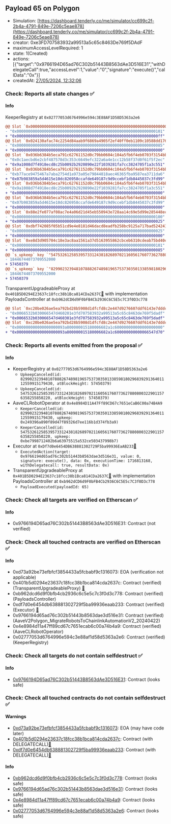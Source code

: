 ## Payload 65 on Polygon

- Simulation: [https://dashboard.tenderly.co/me/simulator/cc699c2f-2b4a-4791-849e-7206c5eae878](https://dashboard.tenderly.co/me/simulator/cc699c2f-2b4a-4791-849e-7206c5eae878)
- creator: 0xe3FD707583932a99513a5c65c8463De769f5DAdF
- maximumAccessLevelRequired: 1
- state: 1(Created)
- actions: [{"target":"0x9766194D65ad76C302b51443B8563dAe3D516E31","withDelegateCall":true,"accessLevel":1,"value":"0","signature":"execute()","callData":"0x"}]
- createdAt: [27/05/2024, 12:32:06](https://polygonscan.com/tx/0x095467c34823fe333d2635283ce4aff610ff3ef7c08e00670739f2877c6c9f5a)

### Check: Reports all state changes :white_check_mark:

#### Info


KeeperRegistry at `0x02777053d6764996e594c3E88AF1D58D5363a2e6`
```diff
@@ Slot `0x0000000000000000000000000000000000000000000000000000000000000005` @@
- "0x0000000000000000000000000000000000000000000000000000000000000101"
+ "0x00000000000000000000000000000000000000000000000000000000000000ff"
@@ Slot `0x024130afac74c2254d84aab9f6869a4905f2ef40ff0eb1109c10588dd17685f6` @@
- "0x0000000000000000000000000000000000000000000000000000000000000085"
+ "0x0000000000000000000000000000000000000000000000000000000000000000"
@@ Slot `0x036b6384b5eca791c62761152d0c79bb0604c104a5fb6f4eb0703f3154bb3dd4` @@
- "0x0c1aecbd6e2cbf487578d3c353c6649efc322a6a4e1cc12b58f37d0f61f5f2ec"
+ "0x9a1008d7f4918ecd8c25b0092b2920890e22f1039281fa7cc3824705f1a3c551"
@@ Slot `0x036b6384b5eca791c62761152d0c79bb0604c104a5fb6f4eb0703f3154bb3e34` @@
- "0xb77ace9475467a7aba2754d1a973a05e79844818aec46365fba9587ea3711da6"
+ "0x07b983859a5d4615e10dc826958ccafde649187c9d9ccebf1db8445037c3fd99"
@@ Slot `0x036b6384b5eca791c62761152d0c79bb0604c104a5fb6f4eb0703f3154bb3eaf` @@
- "0x9a1008d7f4918ecd8c25b0092b2920890e22f1039281fa7cc3824705f1a3c551"
+ "0x0000000000000000000000000000000000000000000000000000000000000000"
@@ Slot `0x036b6384b5eca791c62761152d0c79bb0604c104a5fb6f4eb0703f3154bb3eb0` @@
- "0x07b983859a5d4615e10dc826958ccafde649187c9d9ccebf1db8445037c3fd99"
+ "0x0000000000000000000000000000000000000000000000000000000000000000"
@@ Slot `0x88e2fe077af08ac7e4a06d21d45eb550943e728aa14c69e5d99e285448ecfb67` @@
- "0x0000000000000000000000000000000000000000000000000000000000000100"
+ "0x0000000000000000000000000000000000000000000000000000000000000025"
@@ Slot `0xdbf742085f05b51cd9e4e8181d46dacd8eadfb258bc9125a717bad524241e770` @@
- "0x0000000000000000000000000000000000000000000000000000000000000025"
+ "0x0000000000000000000000000000000000000000000000000000000000000000"
@@ Slot `0xe8d3d905704c18e3ac8aa1561a37d5163955862cbceb6310cdeab75bd40c184b` @@
- "0x0000000000000000000000000000000000000000000000000000000000000101"
+ "0x0000000000000000000000000000000000000000000000000000000000000085"
@@ `s_upkeep` key `"5475326125853957331243818268970211605617607736278808003229011576358255850220".maxValidBlocknumber` @@
- 18446744073709552000
+ 57450379
@@ `s_upkeep` key `"82990232394810788826748981965753730350133859818029683929136401112559915179430".maxValidBlocknumber` @@
- 18446744073709552000
+ 57450379
```

TransparentUpgradeableProxy at `0x401B5D0294E23637c18fcc38b1Bca814CDa2637C`[:ghost:](https://github.com/bgd-labs/aave-address-book "GovernanceV3Polygon.PAYLOADS_CONTROLLER") with implementation PayloadsController at `0xb962dCD6d9F0bFB4Cb2936C6C5E5c7C3f0D3c778`
```diff
@@ Slot `0xc20be026ae5ea792bd28b5908d1dfcfd8c2e447d9276607ddf6143e7dddc0fe8` @@
- "0x0066532b030066547d460201e3fd707583932a99513a5c65c8463de769f5dadf"
+ "0x0066532b030066547d460301e3fd707583932a99513a5c65c8463de769f5dadf"
@@ Slot `0xc20be026ae5ea792bd28b5908d1dfcfd8c2e447d9276607ddf6143e7dddc0fe9` @@
- "0x000000000000000000093a800000015180006682a1c600000000000000000000"
+ "0x000000000000000000093a800000015180006682a1c600000000000066547d70"
```


### Check: Reports all events emitted from the proposal :white_check_mark:

#### Info

- KeeperRegistry at `0x02777053d6764996e594c3E88AF1D58D5363a2e6`
  - `UpkeepCanceled(id: 82990232394810788826748981965753730350133859818029683929136401112559915179430, atBlockHeight: 57450379)`
  - `UpkeepCanceled(id: 5475326125853957331243818268970211605617607736278808003229011576358255850220, atBlockHeight: 57450379)`
- AaveCLRobotOperator at `0x4e8984D11A47Ff89CD67c7651eCaB6C00a74B4A9`
  - `KeeperCancelled(id: 82990232394810788826748981965753730350133859818029683929136401112559915179430, upkeep: 0x249396a890f89d47f89326d7ee116b1d374fb3a9)`
  - `KeeperCancelled(id: 5475326125853957331243818268970211605617607736278808003229011576358255850220, upkeep: 0xbe7998712402b6a63975515a532ce503437998b7)`
- Executor at `0xDf7d0e6454DB638881302729F5ba99936EaAB233`[:ghost:](https://github.com/bgd-labs/aave-address-book "AaveV2Polygon.POOL_ADMIN, AaveV3Polygon.ACL_ADMIN, GovernanceV3Polygon.EXECUTOR_LVL_1")
  - `ExecutedAction(target: 0x9766194d65ad76c302b51443b8563dae3d516e31, value: 0, signature: execute(), data: 0x, executionTime: 1716813168, withDelegatecall: true, resultData: 0x)`
- TransparentUpgradeableProxy at `0x401B5D0294E23637c18fcc38b1Bca814CDa2637C`[:ghost:](https://github.com/bgd-labs/aave-address-book "GovernanceV3Polygon.PAYLOADS_CONTROLLER") with implementation PayloadsController at `0xb962dCD6d9F0bFB4Cb2936C6C5E5c7C3f0D3c778`
  - `PayloadExecuted(payloadId: 65)`

### Check: Check all targets are verified on Etherscan :white_check_mark:

#### Info

- 0x9766194D65ad76C302b51443B8563dAe3D516E31: Contract (not verified) 

### Check: Check all touched contracts are verified on Etherscan :white_check_mark:

#### Info

- 0xd73a92be73efbfcf3854433a5fcbabf9c1316073: EOA (verification not applicable)
- 0x401b5d0294e23637c18fcc38b1bca814cda2637c: Contract (verified) (TransparentUpgradeableProxy) [:ghost:](https://github.com/bgd-labs/aave-address-book "GovernanceV3Polygon.PAYLOADS_CONTROLLER")
- 0xb962dcd6d9f0bfb4cb2936c6c5e5c7c3f0d3c778: Contract (verified) (PayloadsController) 
- 0xdf7d0e6454db638881302729f5ba99936eaab233: Contract (verified) (Executor) [:ghost:](https://github.com/bgd-labs/aave-address-book "AaveV2Polygon.POOL_ADMIN, AaveV3Polygon.ACL_ADMIN, GovernanceV3Polygon.EXECUTOR_LVL_1")
- 0x9766194d65ad76c302b51443b8563dae3d516e31: Contract (verified) (AaveV2Polygon_MigrateRobotsToChainlinkAutomationV2_20240422) 
- 0x4e8984d11a47ff89cd67c7651ecab6c00a74b4a9: Contract (verified) (AaveCLRobotOperator) 
- 0x02777053d6764996e594c3e88af1d58d5363a2e6: Contract (verified) (KeeperRegistry) 

### Check: Check all targets do not contain selfdestruct :white_check_mark:

#### Info

- [0x9766194D65ad76C302b51443B8563dAe3D516E31](https://polygonscan.com/address/0x9766194D65ad76C302b51443B8563dAe3D516E31): Contract (looks safe)

### Check: Check all touched contracts do not contain selfdestruct :white_check_mark:

#### Warnings

- [0xd73a92be73efbfcf3854433a5fcbabf9c1316073](https://polygonscan.com/address/0xd73a92be73efbfcf3854433a5fcbabf9c1316073): EOA (may have code later)
- [0x401b5d0294e23637c18fcc38b1bca814cda2637c](https://polygonscan.com/address/0x401b5d0294e23637c18fcc38b1bca814cda2637c): Contract (with DELEGATECALL)[:ghost:](https://github.com/bgd-labs/aave-address-book "GovernanceV3Polygon.PAYLOADS_CONTROLLER")
- [0xdf7d0e6454db638881302729f5ba99936eaab233](https://polygonscan.com/address/0xdf7d0e6454db638881302729f5ba99936eaab233): Contract (with DELEGATECALL)[:ghost:](https://github.com/bgd-labs/aave-address-book "AaveV2Polygon.POOL_ADMIN, AaveV3Polygon.ACL_ADMIN, GovernanceV3Polygon.EXECUTOR_LVL_1")

#### Info

- [0xb962dcd6d9f0bfb4cb2936c6c5e5c7c3f0d3c778](https://polygonscan.com/address/0xb962dcd6d9f0bfb4cb2936c6c5e5c7c3f0d3c778): Contract (looks safe)
- [0x9766194d65ad76c302b51443b8563dae3d516e31](https://polygonscan.com/address/0x9766194d65ad76c302b51443b8563dae3d516e31): Contract (looks safe)
- [0x4e8984d11a47ff89cd67c7651ecab6c00a74b4a9](https://polygonscan.com/address/0x4e8984d11a47ff89cd67c7651ecab6c00a74b4a9): Contract (looks safe)
- [0x02777053d6764996e594c3e88af1d58d5363a2e6](https://polygonscan.com/address/0x02777053d6764996e594c3e88af1d58d5363a2e6): Contract (looks safe)

